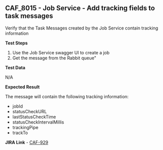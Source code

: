 ## CAF_8015 - Job Service - Add tracking fields to task messages ##

Verify that the Task Messages created by the Job Service contain tracking information

**Test Steps**

1. Use the Job Service swagger UI to create a job
2. Get the message from the Rabbit queue"

**Test Data**

N/A

**Expected Result**

The message will contain the following tracking information:

- jobId
- statusCheckURL
- lastStatusCheckTime
- statusCheckIntervalMillis
- trackingPipe
- trackTo

**JIRA Link** - [CAF-929](https://jira.autonomy.com/browse/CAF-929)
